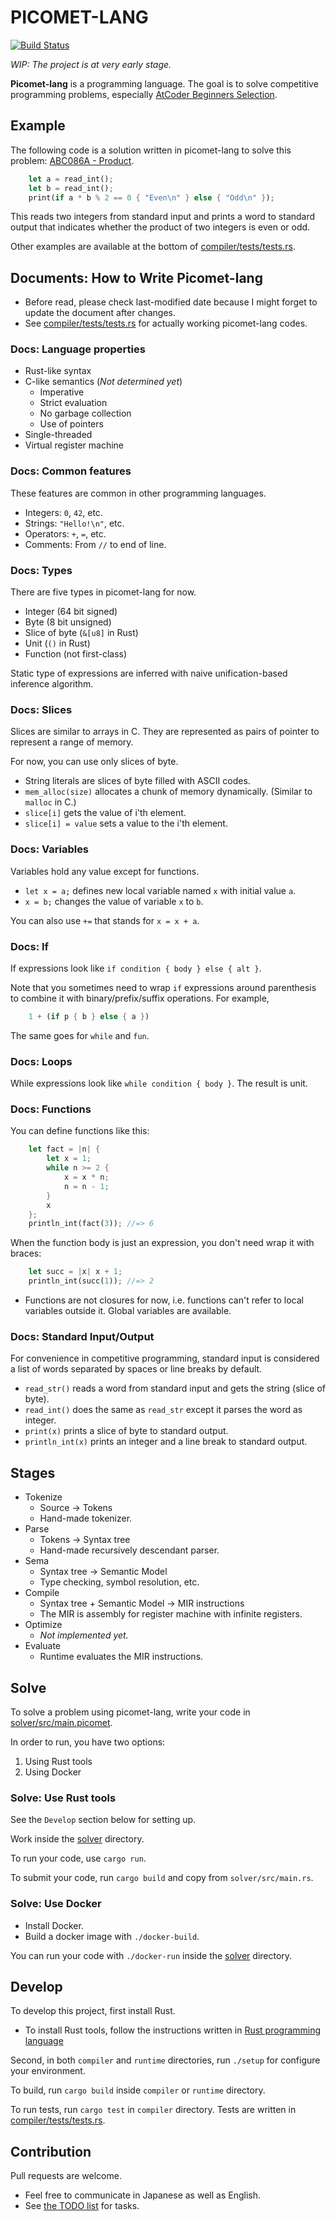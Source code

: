 # PICOMET-LANG

[![Build Status](https://travis-ci.org/vain0x/picomet-lang.svg?branch=master)](https://travis-ci.org/vain0x/picomet-lang)

*WIP: The project is at very early stage.*

**Picomet-lang** is a programming language. The goal is to solve competitive programming problems, especially [AtCoder Beginners Selection](https://atcoder.jp/contests/abs/tasks).

## Example

The following code is a solution written in picomet-lang to solve this problem: [ABC086A - Product](https://atcoder.jp/contests/abs/tasks/abc086_a?lang=en).

```rust
    let a = read_int();
    let b = read_int();
    print(if a * b % 2 == 0 { "Even\n" } else { "Odd\n" });
```

This reads two integers from standard input and prints a word to standard output that indicates whether the product of two integers is even or odd.

Other examples are available at the bottom of [compiler/tests/tests.rs](compiler/tests/tests.rs).

## Documents: How to Write Picomet-lang

- Before read, please check last-modified date because I might forget to update the document after changes.
- See [compiler/tests/tests.rs](compiler/tests/tests.rs) for actually working picomet-lang codes.

### Docs: Language properties

- Rust-like syntax
- C-like semantics (*Not determined yet*)
    - Imperative
    - Strict evaluation
    - No garbage collection
    - Use of pointers
- Single-threaded
- Virtual register machine

### Docs: Common features

These features are common in other programming languages.

- Integers: `0`, `42`, etc.
- Strings: `"Hello!\n"`, etc.
- Operators: `+`, `=`, etc.
- Comments: From `//` to end of line.

### Docs: Types

There are five types in picomet-lang for now.

- Integer (64 bit signed)
- Byte (8 bit unsigned)
- Slice of byte (`&[u8]` in Rust)
- Unit (`()` in Rust)
- Function (not first-class)

Static type of expressions are inferred with naive unification-based inference algorithm.

### Docs: Slices

Slices are similar to arrays in C. They are represented as pairs of pointer to represent a range of memory.

For now, you can use only slices of byte.

- String literals are slices of byte filled with ASCII codes.
- `mem_alloc(size)` allocates a chunk of memory dynamically. (Similar to `malloc` in C.)
- `slice[i]` gets the value of i'th element.
- `slice[i] = value` sets a value to the i'th element.

### Docs: Variables

Variables hold any value except for functions.

- `let x = a;` defines new local variable named `x` with initial value `a`.
- `x = b;` changes the value of variable `x` to `b`.

You can also use `+=` that stands for `x = x + a`.

### Docs: If

If expressions look like `if condition { body } else { alt }`.

Note that you sometimes need to wrap `if` expressions around parenthesis to combine it with binary/prefix/suffix operations. For example,

```rust
    1 + (if p { b } else { a })
```

The same goes for `while` and `fun`.

### Docs: Loops

While expressions look like `while condition { body }`. The result is unit.

### Docs: Functions

You can define functions like this:

```rust
    let fact = |n| {
        let x = 1;
        while n >= 2 {
            x = x * n;
            n = n - 1;
        }
        x
    };
    println_int(fact(3)); //=> 6
```

When the function body is just an expression, you don't need wrap it with braces:

```rust
    let succ = |x| x + 1;
    println_int(succ(1)); //=> 2
```

- Functions are not closures for now, i.e. functions can't refer to local variables outside it. Global variables are available.

### Docs: Standard Input/Output

For convenience in competitive programming, standard input is considered a list of words separated by spaces or line breaks by default.

- `read_str()` reads a word from standard input and gets the string (slice of byte).
- `read_int()` does the same as `read_str` except it parses the word as integer.
- `print(x)` prints a slice of byte to standard output.
- `println_int(x)` prints an integer and a line break to standard output.

## Stages

- Tokenize
    - Source → Tokens
    - Hand-made tokenizer.
- Parse
    - Tokens → Syntax tree
    - Hand-made recursively descendant parser.
- Sema
    - Syntax tree → Semantic Model
    - Type checking, symbol resolution, etc.
- Compile
    - Syntax tree + Semantic Model → MIR instructions
    - The MIR is assembly for register machine with infinite registers.
- Optimize
    - *Not implemented yet.*
- Evaluate
    - Runtime evaluates the MIR instructions.

## Solve

To solve a problem using picomet-lang, write your code in [solver/src/main.picomet](solver/src/main.picomet).

In order to run, you have two options:

1. Using Rust tools
2. Using Docker

### Solve: Use Rust tools

See the `Develop` section below for setting up.

Work inside the [solver](solver) directory.

To run your code, use `cargo run`.

To submit your code, run `cargo build` and copy from `solver/src/main.rs`.

### Solve: Use Docker

- Install Docker.
- Build a docker image with `./docker-build`.

You can run your code with `./docker-run` inside the [solver](solver) directory.

## Develop

To develop this project, first install Rust.

- To install Rust tools, follow the instructions written in [Rust programming language](https://www.rust-lang.org/)

Second, in both `compiler` and `runtime` directories, run `./setup` for configure your environment.

To build, run `cargo build` inside `compiler` or `runtime` directory.

To run tests, run `cargo test` in `compiler` directory. Tests are written in [compiler/tests/tests.rs](compiler/tests/tests.rs).

## Contribution

Pull requests are welcome.

- Feel free to communicate in Japanese as well as English.
- See [the TODO list](TODO.md) for tasks.

